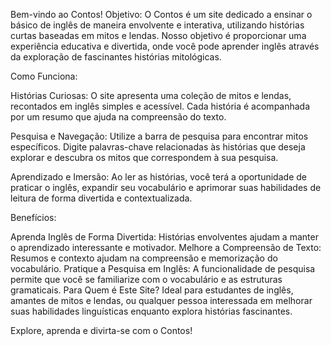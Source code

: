 Bem-vindo ao Contos!
Objetivo: O Contos é um site dedicado a ensinar o básico de inglês de maneira envolvente e interativa, utilizando histórias curtas baseadas em mitos e lendas. Nosso objetivo é proporcionar uma experiência educativa e divertida, onde você pode aprender inglês através da exploração de fascinantes histórias mitológicas.

Como Funciona:

Histórias Curiosas: O site apresenta uma coleção de mitos e lendas, recontados em inglês simples e acessível. Cada história é acompanhada por um resumo que ajuda na compreensão do texto.

Pesquisa e Navegação: Utilize a barra de pesquisa para encontrar mitos específicos. Digite palavras-chave relacionadas às histórias que deseja explorar e descubra os mitos que correspondem à sua pesquisa.

Aprendizado e Imersão: Ao ler as histórias, você terá a oportunidade de praticar o inglês, expandir seu vocabulário e aprimorar suas habilidades de leitura de forma divertida e contextualizada.

Benefícios:

Aprenda Inglês de Forma Divertida: Histórias envolventes ajudam a manter o aprendizado interessante e motivador.
Melhore a Compreensão de Texto: Resumos e contexto ajudam na compreensão e memorização do vocabulário.
Pratique a Pesquisa em Inglês: A funcionalidade de pesquisa permite que você se familiarize com o vocabulário e as estruturas gramaticais.
Para Quem é Este Site? Ideal para estudantes de inglês, amantes de mitos e lendas, ou qualquer pessoa interessada em melhorar suas habilidades linguísticas enquanto explora histórias fascinantes.

Explore, aprenda e divirta-se com o Contos!
